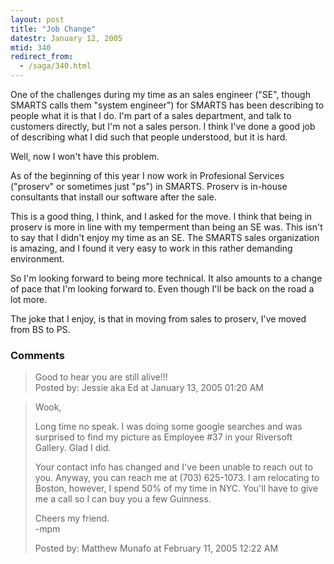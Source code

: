 ```yaml
---
layout: post
title: "Job Change"
datestr: January 12, 2005
mtid: 340
redirect_from:
  - /saga/340.html
---
```


One of the challenges during my time as an sales engineer ("SE", though SMARTS calls them "system engineer") for SMARTS has been describing to people what it is that I do.  I'm part of a sales department, and talk to customers directly, but I'm not a sales person.  I think I've done a good job of describing what I did such that people understood, but it is hard.

Well, now I won't have this problem.

As of the beginning of this year I now work in Profesional Services ("proserv" or sometimes just "ps") in SMARTS.  Proserv is in-house consultants that install our software after the sale.

This is a good thing, I think, and I asked for the move.  I think that being in proserv is more in line with my temperment than being an SE was.  This isn't to say that I didn't enjoy my time as an SE.  The SMARTS sales organization is amazing, and I found it very easy to work in this rather demanding environment.

So I'm looking forward to being more technical.  It also amounts to a change of pace that I'm looking forward to.  Even though I'll be back on the road a lot more.

The joke that I enjoy, is that in moving from sales to proserv, I've moved from BS to PS.

### Comments

<blockquote>
Good to hear you are still alive!!!
<div class="comment-meta">Posted by: Jessie aka Ed at January 13, 2005 01:20 AM</div> </blockquote>

<blockquote>
Wook,

Long time no speak.  I was doing some google searches and was surprised to find my picture as Employee #37 in your Riversoft Gallery.  Glad I did.

Your contact info has changed and I've been unable to reach out to you.  Anyway, you can reach me at (703) 625-1073.  I am relocating to Boston, however, I spend 50% of my time in NYC.  You'll have to give me a call so I can buy you a few Guinness.

Cheers my friend.<br />
-mpm
<div class="comment-meta">Posted by: Matthew Munafo at February 11, 2005 12:22 AM</div> </blockquote>

